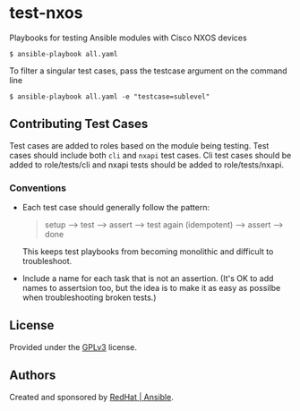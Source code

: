 # test-nxos
Playbooks for testing Ansible modules with Cisco NXOS devices

```
$ ansible-playbook all.yaml
```

To filter a singular test cases, pass the testcase argument on the command line

```
$ ansible-playbook all.yaml -e "testcase=sublevel"
```

## Contributing Test Cases 

Test cases are added to roles based on the module being testing. Test cases
should include both `cli` and `nxapi` test cases. Cli test cases should be
added to role/tests/cli and nxapi tests should be added to
role/tests/nxapi.

### Conventions

- Each test case should generally follow the pattern:

  >setup —> test —> assert —> test again (idempotent) —> assert —> done

  This keeps test playbooks from becoming monolithic and difficult to
  troubleshoot.

- Include a name for each task that is not an assertion. (It's OK to add names
  to assertsion too, but the idea is to make it as easy as possilbe when 
  troubleshooting broken tests.)

## License

Provided under the [GPLv3](https://github.com/ansible-testing/test-nxos/blob/master/LICENSE) license. 

## Authors

Created and sponsored by [RedHat | Ansible](http://ansible.com).

